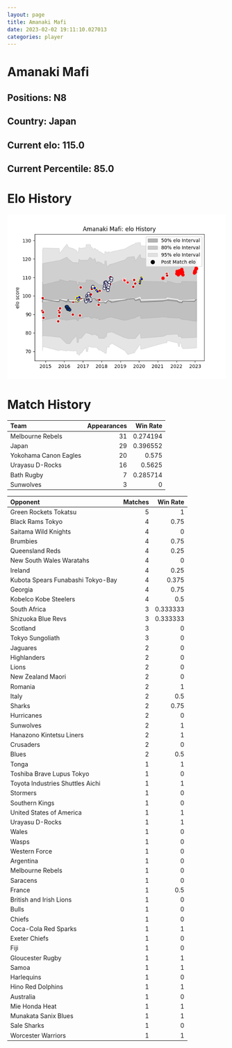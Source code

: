 ```yaml
---  
layout: page  
title: Amanaki Mafi  
date: 2023-02-02 19:11:10.027013  
categories: player  
---
```

# Amanaki Mafi

## Positions: N8

## Country: Japan

## Current elo: 115.0

## Current Percentile: 85.0

# Elo History


![elo history](history_AmanakiMafi.png)
# Match History


| Team                  |   Appearances |   Win Rate |
|:----------------------|--------------:|-----------:|
| Melbourne Rebels      |            31 |   0.274194 |
| Japan                 |            29 |   0.396552 |
| Yokohama Canon Eagles |            20 |   0.575    |
| Urayasu D-Rocks       |            16 |   0.5625   |
| Bath Rugby            |             7 |   0.285714 |
| Sunwolves             |             3 |   0        |

| Opponent                          |   Matches |   Win Rate |
|:----------------------------------|----------:|-----------:|
| Green Rockets Tokatsu             |         5 |   1        |
| Black Rams Tokyo                  |         4 |   0.75     |
| Saitama Wild Knights              |         4 |   0        |
| Brumbies                          |         4 |   0.75     |
| Queensland Reds                   |         4 |   0.25     |
| New South Wales Waratahs          |         4 |   0        |
| Ireland                           |         4 |   0.25     |
| Kubota Spears Funabashi Tokyo-Bay |         4 |   0.375    |
| Georgia                           |         4 |   0.75     |
| Kobelco Kobe Steelers             |         4 |   0.5      |
| South Africa                      |         3 |   0.333333 |
| Shizuoka Blue Revs                |         3 |   0.333333 |
| Scotland                          |         3 |   0        |
| Tokyo Sungoliath                  |         3 |   0        |
| Jaguares                          |         2 |   0        |
| Highlanders                       |         2 |   0        |
| Lions                             |         2 |   0        |
| New Zealand Maori                 |         2 |   0        |
| Romania                           |         2 |   1        |
| Italy                             |         2 |   0.5      |
| Sharks                            |         2 |   0.75     |
| Hurricanes                        |         2 |   0        |
| Sunwolves                         |         2 |   1        |
| Hanazono Kintetsu Liners          |         2 |   1        |
| Crusaders                         |         2 |   0        |
| Blues                             |         2 |   0.5      |
| Tonga                             |         1 |   1        |
| Toshiba Brave Lupus Tokyo         |         1 |   0        |
| Toyota Industries Shuttles Aichi  |         1 |   1        |
| Stormers                          |         1 |   0        |
| Southern Kings                    |         1 |   0        |
| United States of America          |         1 |   1        |
| Urayasu D-Rocks                   |         1 |   1        |
| Wales                             |         1 |   0        |
| Wasps                             |         1 |   0        |
| Western Force                     |         1 |   0        |
| Argentina                         |         1 |   0        |
| Melbourne Rebels                  |         1 |   0        |
| Saracens                          |         1 |   0        |
| France                            |         1 |   0.5      |
| British and Irish Lions           |         1 |   0        |
| Bulls                             |         1 |   0        |
| Chiefs                            |         1 |   0        |
| Coca-Cola Red Sparks              |         1 |   1        |
| Exeter Chiefs                     |         1 |   0        |
| Fiji                              |         1 |   0        |
| Gloucester Rugby                  |         1 |   1        |
| Samoa                             |         1 |   1        |
| Harlequins                        |         1 |   0        |
| Hino Red Dolphins                 |         1 |   1        |
| Australia                         |         1 |   0        |
| Mie Honda Heat                    |         1 |   1        |
| Munakata Sanix Blues              |         1 |   1        |
| Sale Sharks                       |         1 |   0        |
| Worcester Warriors                |         1 |   1        |